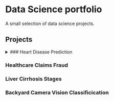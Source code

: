 # Data Science portfolio
A small selection of data science projects. 

## Projects
<details>
<summary>### Heart Disease Prediction</summary>
<br>
Add report file here
</details>

### Healthcare Claims Fraud
### Liver Cirrhosis Stages
### Backyard Camera Vision Classificication
